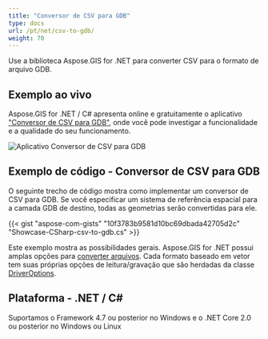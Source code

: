 ```yaml
---
title: "Conversor de CSV para GDB"
type: docs
url: /pt/net/csv-to-gdb/
weight: 70
---
```


Use a biblioteca Aspose.GIS for .NET para converter CSV para o formato de arquivo GDB.

## **Exemplo ao vivo**

Aspose.GIS for .NET / C# apresenta online e gratuitamente o aplicativo ["Conversor de CSV para GDB"](https://products.aspose.app/gis/conversion/csv-to-gdb), onde você pode investigar a funcionalidade e a qualidade do seu funcionamento.

![Aplicativo Conversor de CSV para GDB](conversion.png)

## **Exemplo de código - Conversor de CSV para GDB**

O seguinte trecho de código mostra como implementar um conversor de CSV para GDB. Se você especificar um sistema de referência espacial para a camada GDB de destino, todas as geometrias serão convertidas para ele. 

{{< gist "aspose-com-gists" "10f3783b9581d10bc69dbada42705d2c" "Showcase-CSharp-csv-to-gdb.cs" >}}

Este exemplo mostra as possibilidades gerais. Aspose.GIS for .NET possui amplas opções para [converter arquivos](https://docs.aspose.com/gis/net/vector-layers/). Cada formato baseado em vetor tem suas próprias opções de leitura/gravação que são herdadas da classe [DriverOptions](https://reference.aspose.com/gis/net/aspose.gis/driveroptions).

## **Plataforma - .NET / C#**

Suportamos o Framework 4.7 ou posterior no Windows e o .NET Core 2.0 ou posterior no Windows ou Linux

